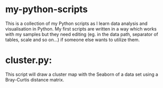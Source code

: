 # my-python-scripts
This is a collection of my Python scripts as I learn data analysis and visualisation in Python. My first scripts are written in a way which works with my samples but they need editing (eg. in the data path, separator of tables, scale and so on...) if someone else wants to utilize them. 

# cluster.py: 

This script will draw a cluster map with the Seaborn of a data set using a Bray-Curtis distance matrix. 
